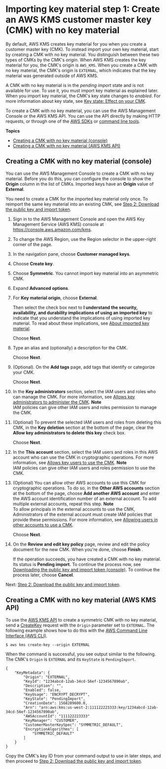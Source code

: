 # Importing key material step 1: Create an AWS KMS customer master key \(CMK\) with no key material<a name="importing-keys-create-cmk"></a>

By default, AWS KMS creates key material for you when you create a customer master key \(CMK\)\. To instead import your own key material, start by creating a CMK with no key material\. You distinguish between these two types of CMKs by the CMK's *origin*\. When AWS KMS creates the key material for you, the CMK's origin is `AWS_KMS`\. When you create a CMK with no key material, the CMK's origin is `EXTERNAL`, which indicates that the key material was generated outside of AWS KMS\.

A CMK with no key material is in the *pending import* state and is not available for use\. To use it, you must import key material as explained later\. When you import key material, the CMK's key state changes to *enabled*\. For more information about key state, see [Key state: Effect on your CMK](key-state.md)\.

To create a CMK with no key material, you can use the AWS Management Console or the AWS KMS API\. You can use the API directly by making HTTP requests, or through one of the [AWS SDKs](https://aws.amazon.com/tools/#sdk) or [command line tools](https://aws.amazon.com/tools/#cli)\.

**Topics**
+ [Creating a CMK with no key material \(console\)](#importing-keys-create-cmk-console)
+ [Creating a CMK with no key material \(AWS KMS API\)](#importing-keys-create-cmk-api)

## Creating a CMK with no key material \(console\)<a name="importing-keys-create-cmk-console"></a>

You can use the AWS Management Console to create a CMK with no key material\. Before you do this, you can configure the console to show the **Origin** column in the list of CMKs\. Imported keys have an **Origin** value of **External**\.

You need to create a CMK for the imported key material only once\. To reimport the same key material into an existing CMK, see [Step 2: Download the public key and import token](importing-keys-get-public-key-and-token.md)\.

1. Sign in to the AWS Management Console and open the AWS Key Management Service \(AWS KMS\) console at [https://console\.aws\.amazon\.com/kms](https://console.aws.amazon.com/kms)\.

1. To change the AWS Region, use the Region selector in the upper\-right corner of the page\.

1. In the navigation pane, choose **Customer managed keys**\.

1. Choose **Create key**\.

1. Choose **Symmetric**\. You cannot import key material into an asymmetric CMK\.

1. Expand **Advanced options**\.

1. For **Key material origin**, choose **External**\. 

   Then select the check box next to **I understand the security, availability, and durability implications of using an imported key** to indicate that you understand the implications of using imported key material\. To read about these implications, see [About imported key material](importing-keys.md#importing-keys-considerations)\.

   Choose **Next**\.

1. Type an alias and \(optionally\) a description for the CMK\. 

   Choose **Next**\.

1. \(Optional\)\. On the **Add tags** page, add tags that identify or categorize your CMK\. 

   Choose **Next**\.

1. In the **Key administrators** section, select the IAM users and roles who can manage the CMK\. For more information, see [Allows key administrators to administer the CMK](key-policies.md#key-policy-default-allow-administrators)\. 
**Note**  
IAM policies can give other IAM users and roles permission to manage the CMK\.

1. \(Optional\) To prevent the selected IAM users and roles from deleting this CMK, in the **Key deletion** section at the bottom of the page, clear the **Allow key administrators to delete this key** check box\.

   Choose **Next**\.

1. In the **This account** section, select the IAM users and roles in this AWS account who can use the CMK in cryptographic operations\. For more information, see [Allows key users to use the CMK](key-policies.md#key-policy-default-allow-users)\.
**Note**  
IAM policies can give other IAM users and roles permission to use the CMK\.

1. \(Optional\) You can allow other AWS accounts to use this CMK for cryptographic operations\. To do so, in the **Other AWS accounts** section at the bottom of the page, choose **Add another AWS account** and enter the AWS account identification number of an external account\. To add multiple external accounts, repeat this step\.
**Note**  
To allow principals in the external accounts to use the CMK, Administrators of the external account must create IAM policies that provide these permissions\. For more information, see [Allowing users in other accounts to use a CMK](key-policy-modifying-external-accounts.md)\.

   Choose **Next**\.

1. On the **Review and edit key policy** page, review and edit the policy document for the new CMK\. When you're done, choose **Finish** \.

   If the operation succeeds, you have created a CMK with no key material\. Its status is **Pending import\.** To continue the process now, see [Downloading the public key and import token \(console\)](importing-keys-get-public-key-and-token.md#importing-keys-get-public-key-and-token-console)\. To continue the process later, choose **Cancel**\.

Next: [Step 2: Download the public key and import token](importing-keys-get-public-key-and-token.md)\.

## Creating a CMK with no key material \(AWS KMS API\)<a name="importing-keys-create-cmk-api"></a>

To use the [AWS KMS API](https://docs.aws.amazon.com/kms/latest/APIReference/) to create a symmetric CMK with no key material, send a [CreateKey](https://docs.aws.amazon.com/kms/latest/APIReference/API_CreateKey.html) request with the `Origin` parameter set to `EXTERNAL`\. The following example shows how to do this with the [AWS Command Line Interface \(AWS CLI\)](https://aws.amazon.com/cli/)\.

```
$ aws kms create-key --origin EXTERNAL
```

When the command is successful, you see output similar to the following\. The CMK's `Origin` is `EXTERNAL` and its `KeyState` is `PendingImport`\.

```
{
    "KeyMetadata": {
        "Origin": "EXTERNAL",
        "KeyId": "1234abcd-12ab-34cd-56ef-1234567890ab",
        "Description": "",
        "Enabled": false,
        "KeyUsage": "ENCRYPT_DECRYPT",
        "KeyState": "PendingImport",
        "CreationDate": 1568289600.0,
        "Arn": "arn:aws:kms:us-west-2:111122223333:key/1234abcd-12ab-34cd-56ef-1234567890ab",
        "AWSAccountId": "111122223333"
        "KeyManager": "CUSTOMER",
        "CustomerMasterKeySpec": "SYMMETRIC_DEFAULT",
        "EncryptionAlgorithms": [
            "SYMMETRIC_DEFAULT"
        ]
    }
}
```

Copy the CMK's key ID from your command output to use in later steps, and then proceed to [Step 2: Download the public key and import token](importing-keys-get-public-key-and-token.md)\.